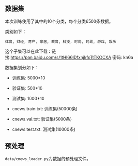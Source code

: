 ## 数据集
本次训练使用了其中的10个分类，每个分类6500条数据。

类别如下：

```
体育, 财经, 房产, 家居, 教育, 科技, 时尚, 时政, 游戏, 娱乐
```

这个子集可以在此下载：链接:https://pan.baidu.com/s/1tHl66lDfxnjkfoTtTKOCXA 密码: kn6a

数据集划分如下：

- 训练集: 5000*10
- 验证集: 500*10
- 测试集: 1000*10

- cnews.train.txt: 训练集(50000条)
- cnews.val.txt: 验证集(5000条)
- cnews.test.txt: 测试集(10000条)

## 预处理

`data/cnews_loader.py`为数据的预处理文件。
